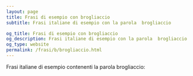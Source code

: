 ```yaml
---
layout: page
title: Frasi di esempio con brogliaccio 
subtitle: Frasi italiane di esempio con la parola  brogliaccio

og_title: Frasi di esempio con brogliaccio 
og_description: Frasi italiane di esempio con la parola  brogliaccio
og_type: website
permalink: /frasi/b/brogliaccio.html
---
```


Frasi italiane di esempio contenenti la parola brogliaccio:


